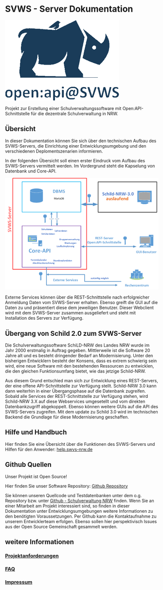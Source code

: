 # SVWS - Server Dokumentation

![SVWS-Server Logo](./graphics/SVWS-Server_logo_full_transparent.png)

Projekt zur Erstellung einer Schulverwaltungssoftware mit Open:API-Schnittstelle für die dezentrale Schulverwaltung in NRW.  

## Übersicht

In dieser Dokumentation können Sie sich über den technischen Aufbau des SVWS-Servers,
die Einrichtung einer Entwicklungsumgebung und den verschiedenen Deplomentszenarien informieren.

In der folgenden Übersicht soll einen erster Eindruck vom Aufbau des SVWS-Servers vermittelt werden.
Im Vordergrund steht die Kapselung von Datenbank und Core-API.

![Übersicht-REST](./graphics/700px-Uebersicht-REST-Server-01.png)

Externe Services können über die REST-Schnittstelle nach erfolgreicher Anmeldung Daten vom SVWS-Server erhalten. 
Ebenso greift die GUI auf die Daten zu und präsentiert diese dem jeweiligen Benutzer. 
Dieser Webclient wird mit dem SVWS-Server zusammen ausgeliefert und steht mit Installation des Servers zur Verfügung. 

## Übergang von Schild 2.0 zum SVWS-Server

Die Schulverwaltungssoftware SchiLD-NRW des Landes NRW wurde im Jahr 2000 erstmalig in Auftrag gegeben.
Mittlerweile ist die Software 20 Jahre alt und es besteht dringender Bedarf an Modernisierung.
Unter den bisherigen Entwicklern besteht der Konsens, dass es extrem schwierig sein wird, eine neue Software 
mit den bestehenden Ressourcen zu entwicklen, die den gleichen Funktionsumfang bietet, wie das jetzige Schild-NRW.

Aus diesem Grund entschied man sich zur Entwicklung eines REST-Servers, der eine offene API-Schnittstelle zur Verfügung stellt.
Schild-NRW 3.0 kann dann weiterhin in einer Übergangsphase auf die Datenbank zugreifen.
Sobald alle Services der REST-Schnittstelle zur Verfügung stehen, wird Schild-NRW 3.X auf diese Webservices umgesetellt 
und vom direkten Datenbankzugriff abgekoppelt. Ebenso können weitere GUIs auf die API des SVWS-Servers zugreifen. 
Mit dem update zu Schild 3.0 wird im technischen Backend die Grundlage für diese Modernisierung geschaffen. 

## Hilfe und Handbuch 

Hier finden Sie eine Übersicht über die Funktionen des SVWS-Servers und Hilfen für den Anwender: [help.swvs-nrw.de](https://help.svws-nrw.de/)

## Github Quellen

Unser Projekt ist Open Source!  

Hier finden Sie unser Software Repository: [Github Repository](https://github.com/SVWS-NRW/SVWS-Server)

Sie können unseren Quellcode und Testdatenbanken unter dem o.g. Repository bzw. unter [Github - Schulverwaltung NRW](https://github.com/SVWS-NRW) finden. 
Wenn Sie an einer Mitarbeit am Projekt interessiert sind, so finden in dieser Dokumentation unter Entwicklungsumgebungen weitere Informationen zu den benötigten Voraussetzungen. 
Per Github kann die Kontaktaufnahme zu unserem Entwicklerteam erfolgen. Ebenso sollen hier perspektivisch Issues aus der Open Source Gemeinschaft gesammelt werden. 


## weitere Informationen 

### [Projektanforderungen](Projektanforderungen.md)

### [FAQ](FAQ.md)

### [Impressum](https://www.schulministerium.nrw/impressum-haftungsausschluss-datenschutzbestimmungen)
